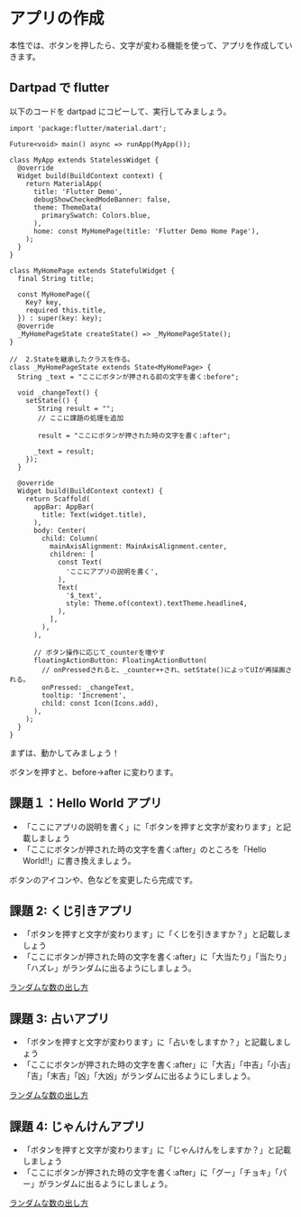 # アプリの作成

本性では、ボタンを押したら、文字が変わる機能を使って、アプリを作成していきます。

## Dartpad で flutter

以下のコードを dartpad にコピーして、実行してみましょう。

```
import 'package:flutter/material.dart';

Future<void> main() async => runApp(MyApp());

class MyApp extends StatelessWidget {
  @override
  Widget build(BuildContext context) {
    return MaterialApp(
      title: 'Flutter Demo',
      debugShowCheckedModeBanner: false,
      theme: ThemeData(
        primarySwatch: Colors.blue,
      ),
      home: const MyHomePage(title: 'Flutter Demo Home Page'),
    );
  }
}

class MyHomePage extends StatefulWidget {
  final String title;

  const MyHomePage({
    Key? key,
    required this.title,
  }) : super(key: key);
  @override
  _MyHomePageState createState() => _MyHomePageState();
}

//  2.Stateを継承したクラスを作る。
class _MyHomePageState extends State<MyHomePage> {
  String _text = "ここにボタンが押される前の文字を書く:before";

  void _changeText() {
    setState(() {
       String result = "";
       // ここに課題の処理を追加

       result = "ここにボタンが押された時の文字を書く:after";

      _text = result;
    });
  }

  @override
  Widget build(BuildContext context) {
    return Scaffold(
      appBar: AppBar(
        title: Text(widget.title),
      ),
      body: Center(
        child: Column(
          mainAxisAlignment: MainAxisAlignment.center,
          children: [
            const Text(
              'ここにアプリの説明を書く',
            ),
            Text(
              '$_text',
              style: Theme.of(context).textTheme.headline4,
            ),
          ],
        ),
      ),

      // ボタン操作に応じて_counterを増やす
      floatingActionButton: FloatingActionButton(
        // onPressedされると、_counter++され、setState()によってUIが再描画される。
        onPressed: _changeText,
        tooltip: 'Increment',
        child: const Icon(Icons.add),
      ),
    );
  }
}
```

まずは、動かしてみましょう！

ボタンを押すと、before->after に変わります。

## 課題１：Hello World アプリ

- 「ここにアプリの説明を書く」に「ボタンを押すと文字が変わります」と記載しましょう
- 「ここにボタンが押された時の文字を書く:after」のところを「Hello World!!」に書き換えましょう。

ボタンのアイコンや、色などを変更したら完成です。

## 課題 2: くじ引きアプリ

- 「ボタンを押すと文字が変わります」に「くじを引きますか？」と記載しましょう
- 「ここにボタンが押された時の文字を書く:after」に「大当たり」「当たり」「ハズレ」がランダムに出るようにしましょう。

<a href="https://k-sasaking.github.io/flutter-learning/learning/dart9.html" traget="_blank">ランダムな数の出し方</a>

## 課題 3: 占いアプリ

- 「ボタンを押すと文字が変わります」に「占いをしますか？」と記載しましょう
- 「ここにボタンが押された時の文字を書く:after」に「大吉」「中吉」「小吉」「吉」「末吉」「凶」「大凶」がランダムに出るようにしましょう。

<a href="https://k-sasaking.github.io/flutter-learning/learning/dart9.html" traget="_blank">ランダムな数の出し方</a>

## 課題 4: じゃんけんアプリ

- 「ボタンを押すと文字が変わります」に「じゃんけんをしますか？」と記載しましょう
- 「ここにボタンが押された時の文字を書く:after」に「グー」「チョキ」「パー」がランダムに出るようにしましょう。

<a href="https://k-sasaking.github.io/flutter-learning/learning/dart9.html" traget="_blank">ランダムな数の出し方</a>
